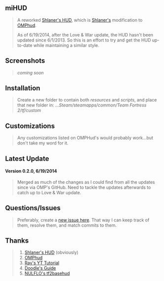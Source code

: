 ## miHUD 
> A reworked [Shlaner's HUD](https://code.google.com/p/shlaner-hud/), which is [Shlaner's](http://youtube.com/shlaner) modification to [OMPhud](http://rawr.am/tf2hud/).
> 
> As of 6/19/2014, after the Love & War update, the HUD hasn't been updated since 6/1/2013. So this is an effort to try and get the HUD up-to-date while maintaining a similar style.

## Screenshots
> *coming soon*

## Installation
> Create a new folder to contain both *resources* and *scripts*, and place that new folder in: *...Steam/steamapps/common/Team Fortress 2/tf/custom*

## Customizations
> Any customizations listed on OMPHud's would probably work...but don't take my word for it.

## Latest Update

#### Version 0.2.0, 6/19/2014
> Merged as much of the changes as I could find from all the updates since via OMP's GitHub. Need to tackle the updates afterwards to catch up to Love & War update.

## Questions/Issues
> Preferably, create a [new issue here](https://github.com/mnemyx/miHUD/issues/new). That way I can keep track of them, resolve them, and match commits to them.

## Thanks
> 1. [Shlaner's HUD](https://code.google.com/p/shlaner-hud/) (obviously)
> 2. [OMPhud](http://rawr.am/tf2hud/)
> 3. [Ray's YT Tutorial](https://www.youtube.com/playlist?list=PL5eNrB8RrXXuV3P1nv6NnwF-tCL_KnJIs)
> 4. [Doodle's Guide](http://doodlesstuff.com/?m=tutorials)
> 5. [NULFLO's tf2basehud](https://github.com/NULFLO/tf2basehud/)